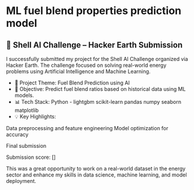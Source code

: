 # ML fuel blend properties prediction model

## 🔬 Shell AI Challenge – Hacker Earth Submission
I successfully submitted my project for the Shell AI Challenge organized via Hacker Earth. The challenge focused on solving real-world energy problems using Artificial Intelligence and Machine Learning.

- 🚀 Project Theme: Fuel Blend Prediction using AI
- 🧠 Objective: Predict fuel blend ratios based on historical data using ML models.
- 📊 Tech Stack:  Python - lightgbm scikit-learn pandas numpy seaborn matplotlib
- 💡 Key Highlights:

Data preprocessing and feature engineering
Model optimization for accuracy

Final submission

Submission score: []

This was a great opportunity to work on a real-world dataset in the energy sector and enhance my skills in data science, machine learning, and model deployment.


